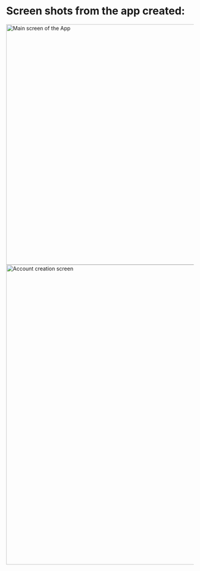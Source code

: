# Screen shots from the app created: 

<img width="646" alt="Main screen of the App" src="https://user-images.githubusercontent.com/91298962/222960180-067dac79-03cc-4208-94d0-7f727f8a06c8.png">

<img width="806" alt="Account creation screen" src="https://user-images.githubusercontent.com/91298962/222960183-df582f7f-ed00-4876-9966-508db9357b53.png">
